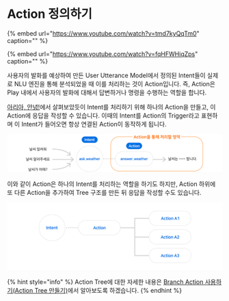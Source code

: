 # Action 정의하기

{% embed url="https://www.youtube.com/watch?v=tmd7kyQqTm0" caption="" %}

{% embed url="https://www.youtube.com/watch?v=fqHFWHiqZps" caption="" %}

사용자의 발화를 예상하여 만든 User Utterance Model에서 정의된 Intent들이 실제로 NLU 엔진을 통해 분석되었을 때 이를 처리하는 것이 Action입니다. 즉, Action은 Play 내에서 사용자의 발화에 대해서 답변하거나 명령을 수행하는 역할을 합니다.

[아리아, 안녕!](../hello-aria/)에서 살펴보았듯이 Intent를 처리하기 위해 하나의 Action을 만들고, 이 Action에 응답을 작성할 수 있습니다. 이때의 Intent를 Action의 Trigger라고 표현하며 이 Intent가 들어오면 항상 연결된 Action이 동작하게 됩니다.

![](../../../.gitbook/assets/assets_ch3_323_01-1%20%283%29.png)

이와 같이 Action은 하나의 Intent를 처리하는 역할을 하기도 하지만, Action 하위에 또 다른 Action을 추가하여 Tree 구조를 만든 뒤 응답을 작성할 수도 있습니다.

![](../../../.gitbook/assets/assets_ch3_323_02.png)

{% hint style="info" %}
Action Tree에 대한 자세한 내용은 [Branch Action 사용하기\(Action Tree 만들기\)](use-branch-actions.md#use-branch-actions)에서 알아보도록 하겠습니다.
{% endhint %}

